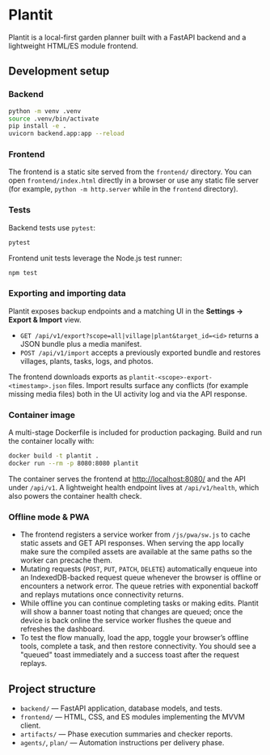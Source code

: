 # Plantit

Plantit is a local-first garden planner built with a FastAPI backend and a lightweight HTML/ES module frontend.

## Development setup

### Backend

```bash
python -m venv .venv
source .venv/bin/activate
pip install -e .
uvicorn backend.app:app --reload
```

### Frontend

The frontend is a static site served from the `frontend/` directory. You can open `frontend/index.html` directly in a browser or
use any static file server (for example, `python -m http.server` while in the `frontend` directory).

### Tests

Backend tests use `pytest`:

```bash
pytest
```

Frontend unit tests leverage the Node.js test runner:

```bash
npm test
```

### Exporting and importing data

Plantit exposes backup endpoints and a matching UI in the **Settings → Export & Import** view.

- `GET /api/v1/export?scope=all|village|plant&target_id=<id>` returns a JSON bundle plus a media manifest.
- `POST /api/v1/import` accepts a previously exported bundle and restores villages, plants, tasks, logs, and photos.

The frontend downloads exports as `plantit-<scope>-export-<timestamp>.json` files. Import results surface any conflicts (for
example missing media files) both in the UI activity log and via the API response.

### Container image

A multi-stage Dockerfile is included for production packaging. Build and run the container locally with:

```bash
docker build -t plantit .
docker run --rm -p 8080:8080 plantit
```

The container serves the frontend at <http://localhost:8080/> and the API under `/api/v1`. A lightweight health endpoint lives
at `/api/v1/health`, which also powers the container health check.

### Offline mode & PWA

- The frontend registers a service worker from `/js/pwa/sw.js` to cache static assets and GET API responses. When serving the app
  locally make sure the compiled assets are available at the same paths so the worker can precache them.
- Mutating requests (`POST`, `PUT`, `PATCH`, `DELETE`) automatically enqueue into an IndexedDB-backed request queue whenever
  the browser is offline or encounters a network error. The queue retries with exponential backoff and replays mutations once
  connectivity returns.
- While offline you can continue completing tasks or making edits. Plantit will show a banner toast noting that changes are
  queued; once the device is back online the service worker flushes the queue and refreshes the dashboard.
- To test the flow manually, load the app, toggle your browser’s offline tools, complete a task, and then restore connectivity.
  You should see a "queued" toast immediately and a success toast after the request replays.

## Project structure

- `backend/` — FastAPI application, database models, and tests.
- `frontend/` — HTML, CSS, and ES modules implementing the MVVM client.
- `artifacts/` — Phase execution summaries and checker reports.
- `agents/`, `plan/` — Automation instructions per delivery phase.
